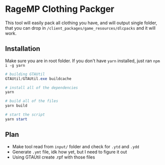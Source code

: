 # RageMP Clothing Packger

This tool will easily pack all clothing you have, and will output single folder, that you can drop in `/client_packages/game_resources/dlcpacks` and it will work.

## Installation

Make sure you are in root folder.
If you don't have `yarn` installed, just ran `npm i -g yarn`

```ps1
# building GTAUtil
GTAUtil/GTAUtil.exe buildcache

# install all of the dependencies
yarn

# build all of the files
yarn build

# start the script
yarn start
```

## Plan

- Make tool read from `input/` folder and check for `.ytd` and `.ydd`
- Generate `.ymt` file, idk how yet, but I need to figure it out
- Using GTAUtil create .rpf with those files
